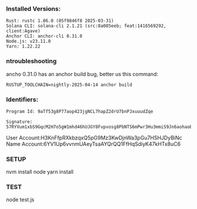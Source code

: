 ### Installed Versions:
```
Rust: rustc 1.86.0 (05f9846f8 2025-03-31)
Solana CLI: solana-cli 2.1.21 (src:8a085eeb; feat:1416569292, client:Agave)
Anchor CLI: anchor-cli 0.31.0
Node.js: v23.11.0
Yarn: 1.22.22
```

### ntroubleshooting
ancho 0.31.0 has an anchor build bug, better us this command:

```
RUSTUP_TOOLCHAIN=nightly-2025-04-14 anchor build
```

### Identifiers:
```
Program Id: 9aTf53g8P77aop423jgNCL7hapZ2drU7bnPJxuuudZqe

Signature: 57RYVum1xbS9GqcM2H7o5gW1mhd46hUJGY8Fvpvosg8PbNTS6mPwr3Hu3mmiS9Jn6aohaoEaupC2fdpMeuc3QoBw
```

User Account:H3KnFfpRXkbzqxQ5pG9Mz3KwDjnWa3pGu7HSHJDyBiNc
Name Account:6YV1Up6vvnmUAeyTsaAYQrQQ1FfHqSdiyK47kHTx8uC6

### SETUP
nvm install node
yarn install

### TEST
node test.js